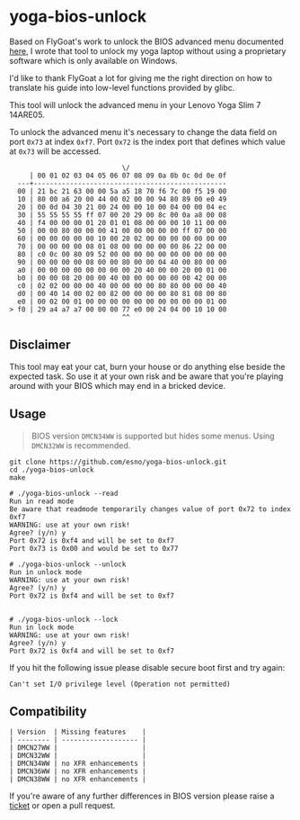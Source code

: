 # yoga-bios-unlock

Based on FlyGoat's work to unlock the BIOS advanced menu documented [here](https://zhuanlan.zhihu.com/p/184982689),
I wrote that tool to unlock my yoga laptop without using a proprietary software which is only available on Windows.

I'd like to thank FlyGoat a lot for giving me the right direction on how to translate his guide into low-level functions
provided by glibc.

This tool will unlock the advanced menu in your Lenovo Yoga Slim 7 14ARE05.

To unlock the advanced menu it's necessary to change the data field on port `0x73` at index `0xf7`.
Port `0x72` is the index port that defines which value at `0x73` will be accessed.

                                \/
         | 00 01 02 03 04 05 06 07 08 09 0a 0b 0c 0d 0e 0f
      ---+------------------------------------------------
      00 | 21 bc 21 63 00 00 5a a5 18 70 f6 7c 00 f5 19 00
      10 | 80 00 a6 20 00 44 00 02 00 00 94 80 89 00 e0 49
      20 | 00 0d 04 30 21 00 24 00 00 10 00 04 00 00 04 ec
      30 | 55 55 55 55 ff 07 00 20 29 00 8c 00 0a a8 00 08
      40 | f4 00 00 00 01 20 01 01 08 00 00 00 10 11 00 00
      50 | 00 00 80 00 00 00 41 00 00 00 00 00 ff 07 00 00
      60 | 00 00 00 00 00 10 00 20 02 00 00 00 00 00 00 00
      70 | 00 00 00 00 08 01 08 00 00 00 00 00 86 22 00 00
      80 | c0 0c 00 80 09 52 00 00 00 00 00 00 00 00 00 00
      90 | 00 00 00 00 08 00 00 80 00 00 04 40 00 80 00 00
      a0 | 00 00 00 00 00 00 00 00 20 40 00 00 20 00 01 00
      b0 | 00 00 08 20 00 00 40 00 00 00 00 00 00 42 00 00
      c0 | 02 02 00 00 00 40 00 00 00 00 80 80 00 00 00 40
      d0 | 00 40 14 00 02 00 82 00 00 00 00 80 81 08 00 80
      e0 | 00 02 00 01 00 00 00 00 00 00 00 00 00 00 01 00
    > f0 | 29 a4 a7 a7 00 00 00 77 e0 00 24 04 00 10 10 00
                                ^^

## Disclaimer

This tool may eat your cat, burn your house or do anything else beside the expected task.
So use it at your own risk and be aware that you're playing around with your BIOS which may end in a bricked device.

## Usage

> BIOS version `DMCN34WW` is supported but hides some menus.
> Using `DMCN32WW` is recommended.

    git clone https://github.com/esno/yoga-bios-unlock.git
    cd ./yoga-bios-unlock
    make

    # ./yoga-bios-unlock --read
    Run in read mode
    Be aware that readmode temporarily changes value of port 0x72 to index 0xf7
    WARNING: use at your own risk!
    Agree? (y/n) y
    Port 0x72 is 0xf4 and will be set to 0xf7
    Port 0x73 is 0x00 and would be set to 0x77

    # ./yoga-bios-unlock --unlock
    Run in unlock mode
    WARNING: use at your own risk!
    Agree? (y/n) y
    Port 0x72 is 0xf4 and will be set to 0xf7


    # ./yoga-bios-unlock --lock
    Run in lock mode
    WARNING: use at your own risk!
    Agree? (y/n) y
    Port 0x72 is 0xf4 and will be set to 0xf7

If you hit the following issue please disable secure boot first and try again:

    Can't set I/O privilege level (Operation not permitted)

## Compatibility

    | Version  | Missing features    |
    | -------- | ------------------- |
    | DMCN27WW |                     |
    | DMCN32WW |                     |
    | DMCN34WW | no XFR enhancements |
    | DMCN36WW | no XFR enhancements |
    | DMCN38WW | no XFR enhancements |

If you're aware of any further differences in BIOS version please raise a [ticket](https://github.com/esno/yoga-bios-unlock/issues/new)
or open a pull request.

